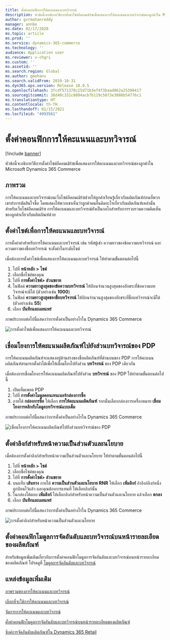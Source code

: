 ```yaml
---
title: ตั้งค่าคอนฟิกการให้คะแนนและบทวิจารณ์
description: หัวข้อนี้จะอธิบายวิธีการตั้งค่าไซต์อีคอมเมิร์ซเพื่อแสดงการให้คะแนนและบทวิจารณ์ของลูกค้าใน Microsoft Dynamics 365 Commerce
author: gvrmohanreddy
manager: annbe
ms.date: 02/17/2020
ms.topic: article
ms.prod: ''
ms.service: dynamics-365-commerce
ms.technology: ''
audience: Application user
ms.reviewer: v-chgri
ms.custom: ''
ms.assetid: ''
ms.search.region: Global
ms.author: gmohanv
ms.search.validFrom: 2019-10-31
ms.dyn365.ops.version: Release 10.0.5
ms.openlocfilehash: 3fcdf571378c25d71b3ef4f3baad062a25390417
ms.sourcegitcommit: 38d40c331c8894acb7b119c5073e3088b54776c1
ms.translationtype: HT
ms.contentlocale: th-TH
ms.lasthandoff: 01/15/2021
ms.locfileid: "4993561"
---
```

# <a name="configure-ratings-and-reviews"></a>ตั้งค่าคอนฟิกการให้คะแนนและบทวิจารณ์

[!include [banner](includes/banner.md)]

หัวข้อนี้จะอธิบายวิธีการตั้งค่าไซต์อีคอมเมิร์ซเพื่อแสดงการให้คะแนนและบทวิจารณ์ของลูกค้าใน Microsoft Dynamics 365 Commerce

## <a name="overview"></a>ภาพรวม

การให้คะแนนและบทวิจารณ์บนเว็บไซต์อีคอมเมิร์ซช่วยให้ลูกค้าเรียนรู้เกี่ยวกับผลิตภัณฑ์ก่อนที่พวกเขาทำการตัดสินใจซื้อ โดยแสดงให้พวกเขาเห็นว่าลูกค้าคนอื่นคิดอะไรเกี่ยวกับผลิตภัณฑ์เหล่านั้น สำหรับเว็บไซต์อีคอมเมิร์ซ การให้คะแนนและบทวิจารณ์ยังเป็นกลไกสำหรับการรวบรวมความคิดเห็นของลูกค้าเกี่ยวกับผลิตภัณฑ์ด้วย 

## <a name="configure-a-site-to-show-ratings-and-reviews"></a>ตั้งค่าไซต์เพื่อการให้คะแนนและบทวิจารณ์

การตั้งค่าค่าสำหรับการให้คะแนนและบทวิจารณ์ เช่น รหัสผู้เช่า ความยาวของข้อความบทวิจารณ์ และความยาวของชื่อบทวิจารณ์ จะตั้งค่าในระดับไซต์ 

เมื่อต้องการตั้งค่าไซต์เพื่อแสดงการให้คะแนนและบทวิจารณ์ ให้ทำตามขั้นตอนต่อไปนี้ 

1. ไปที่ **หน้าหลัก \> ไซต์**
1. เลือกชื่อไซต์ของคุณ 
1. ไปที่ **การตั้งค่าไซต์\> ส่วนขยาย** 
1. ในฟิลด์ **ความยาวสูงสุดของข้อความบทวิจารณ์** ให้ป้อนจำนวนสูงสุดของอักขระที่ข้อความบทวิจารณ์จะมีได้ (ตัวอย่างเช่น **1000**) 
1. ในฟิลด์ **ความยาวสูงสุดของชื่อบทวิจารณ์** ให้ป้อนจำนวนสูงสุดของอักขระที่ชื่อบทวิจารณ์จะมีได้ (ตัวอย่างเช่น **55**) 
1. เลือก **บันทึกและเผยแพร่** 

ภาพประกอบต่อไปนี้แสดงว่าการตั้งค่าเป็นอย่างไรใน Dynamics 365 Commerce

![การตั้งค่าไซต์เพื่อแสดงการให้คะแนนและบทวิจารณ์](media/rnr-eCommerce-site-appsettings.png)

## <a name="link-a-product-rating-to-the-reviews-section-of-a-pdp"></a>เชื่อมโยงการให้คะแนนผลิตภัณฑ์ไปยังส่วนบทวิจารณ์ของ PDP

การให้คะแนนผลิตภัณฑ์จะแสดงอยู่ด้านล่างของชื่อผลิตภัณฑ์ที่ด้านบนของ PDP การให้คะแนนผลิตภัณฑ์สามารถตั้งค่าได้เพื่อให้เชื่อมโยงไปยังส่วน **บทวิจารณ์** ของ PDP เดียวกัน 

เมื่อต้องการเชื่อมโยงการให้คะแนนผลิตภัณฑ์ไปยังส่วน **บทวิจารณ์** ของ PDP ให้ทำตามขั้นตอนต่อไปนี้

1. เปิดเท็มเพลต PDP 
1. ไปที่ **การตั้งค่าโมดูลคอนเทนเนอร์กล่องการซื้อ**
1. ภายใต้ **กล่องการซื้อ** ให้เลือก **การให้คะแนนผลิตภัณฑ์** จากนั้นเลือกกล่องการเครื่องหมาย **เชื่อมโยงการคลิกกับโมดูลบทวิจารณ์แบบเต็ม**

ภาพประกอบต่อไปนี้แสดงว่าการตั้งค่าเป็นอย่างไรใน Dynamics 365 Commerce

![เชื่อมโยงการให้คะแนนผลิตภัณฑ์ไปยังส่วนบทวิจารณ์ของ PDP](media/rnr-eCommerce-buy-box-rating-summary.png)

## <a name="configure-the-link-for-the-privacy-and-policy-page"></a>ตั้งค่าลิงก์สำหรับหน้าความเป็นส่วนตัวและนโยบาย

เมื่อต้องการตั้งค่าลิงก์สำหรับหน้าความเป็นส่วนตัวและนโยบาย ให้ทำตามขั้นตอนต่อไปนี้

1. ไปที่ **หน้าหลัก \> ไซต์**
1. เลือกชื่อไซต์ของคุณ 
1. ไปที่ **การตั้งค่าไซต์\> ส่วนขยาย**
1. บนแท็บ **เส้นทาง** ภายใต้ **ความเป็นส่วนตัวและนโยบาย RNR** ให้เลือก **เพิ่มลิงก์** ถ้าลิงก์ลิงก์หนึ่งถูกป้อนไว้แล้ว และคุณต้องการแทนที่ ให้เลือกลิงก์นั้น 
1. ในกล่องโต้ตอบ **เพิ่มลิงก์** ให้เลือกลิงก์สำหรับหน้าความเป็นส่วนตัวและนโยบาย แล้วเลือก **ตกลง** 
1. เลือก **บันทึกและเผยแพร่** 

ภาพประกอบต่อไปนี้แสดงว่าการตั้งค่าเป็นอย่างไรใน Dynamics 365 Commerce

![การตั้งค่าลิงก์สำหรับหน้าความเป็นส่วนตัวและนโยบาย](media/rnr-eCommerce-rnr-privacy-policy-link.png)

## <a name="configure-ratings-and-reviews-modules-on-product-details-pages"></a>ตั้งค่าคอนฟิกโมดูลการจัดอันดับและบทวิจารณ์บนหน้ารายละเอียดของผลิตภัณฑ์

สำหรับข้อมูลเพิ่มเติมเกี่ยวกับการตั้งค่าคอนฟิกโมดูลการจัดอันดับและบทวิจารณ์บนหน้ารายละเอียดของผลิตภัณฑ์ โปรดดูที่ [โมดูลการจัดอันดับและบทวิจารณ์](ratings-reviews-modules.md)

## <a name="additional-resources"></a>แหล่งข้อมูลเพิ่มเติม

[ภาพรวมของการให้คะแนนและบทวิจารณ์](ratings-reviews-overview.md)

[เลือกที่จะใช้การให้คะแนนและบทวิจารณ์](opt-in-ratings-reviews.md)

[จัดการการให้คะแนนและบทวิจารณ์](manage-reviews.md)

[ตั้งค่าคอนฟิกโมดูลการจัดอันดับและบทวิจารณ์บนหน้ารายละเอียดของผลิตภัณฑ์](ratings-reviews-modules.md)

[ซิงค์การจัดอันดับผลิตภัณฑ์ใน Dynamics 365 Retail](sync-product-ratings.md)
